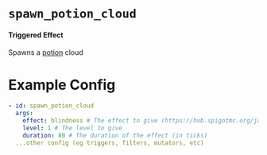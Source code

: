 # `spawn_potion_cloud`
#### Triggered Effect

Spawns a [potion](https://hub.spigotmc.org/javadocs/bukkit/org/bukkit/potion/PotionEffectType.html) cloud

# Example Config
```yaml
- id: spawn_potion_cloud
  args:
    effect: blindness # The effect to give (https://hub.spigotmc.org/javadocs/bukkit/org/bukkit/potion/PotionEffectType.html)
    level: 1 # The level to give
    duration: 80 # The duration of the effect (in ticks)
  ...other config (eg triggers, filters, mutators, etc)
```
